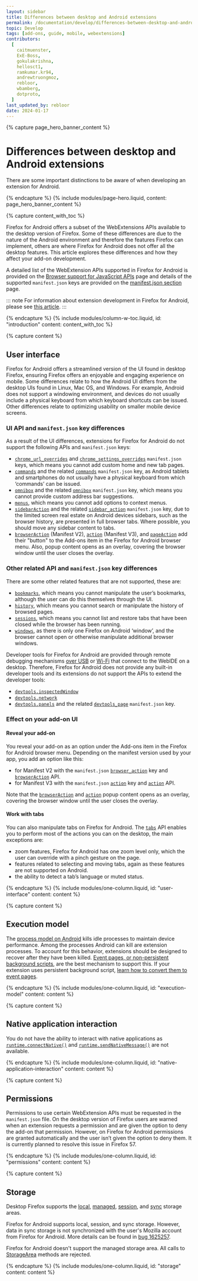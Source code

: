 ```yaml
---
layout: sidebar
title: Differences between desktop and Android extensions
permalink: /documentation/develop/differences-between-desktop-and-android-extensions/
topic: Develop
tags: [add-ons, guide, mobile, webextensions]
contributors:
  [
    caitmuenster,
    ExE-Boss,
    gokulakrishna,
    hellosct1,
    ramkumar.kr94,
    andrewtruongmoz,
    rebloor,
    wbamberg,
    dotproto,
  ]
last_updated_by: rebloor
date: 2024-01-17
---
```


<!-- Page Hero Banner -->

{% capture page_hero_banner_content %}

# Differences between desktop and Android extensions

There are some important distinctions to be aware of when developing an extension for Android.

{% endcapture %}
{% include modules/page-hero.liquid,
    content: page_hero_banner_content
%}

<!-- END: Page Hero Banner -->

<!-- Content with Table of Contents Module -->

{% capture content_with_toc %}

Firefox for Android offers a subset of the WebExtensions APIs available to the desktop version of Firefox. Some of these differences are due to the nature of the Android environment and therefore the features Firefox can implement, others are where Firefox for Android does not offer all the desktop features. This article explores these differences and how they affect your add-on development.

A detailed list of the WebExtension APIs supported in Firefox for Android is provided on the [Browser support for JavaScript APIs](https://developer.mozilla.org/docs/Mozilla/Add-ons/WebExtensions/Browser_support_for_JavaScript_APIs) page and details of the supported `manifest.json` keys are provided on the [manifest.json section](https://developer.mozilla.org/Add-ons/WebExtensions/manifest.json) page.

::: note
For information about extension development in Firefox for Android, please see [this article](/documentation/develop/developing-extensions-for-firefox-for-android/).
:::

{% endcapture %}
{% include modules/column-w-toc.liquid,
    id: "introduction"
    content: content_with_toc
%}

<!-- END: Content with Table of Contents -->

<!-- Single Column Body Module -->

{% capture content %}

## User interface

Firefox for Android offers a streamlined version of the UI found in desktop Firefox, ensuring Firefox offers an enjoyable and engaging experience on mobile. Some differences relate to how the Android UI differs from the desktop UIs found in Linux, Mac OS, and Windows. For example, Android does not support a windowing environment, and devices do not usually include a physical keyboard from which keyboard shortcuts can be issued. Other differences relate to optimizing usability on smaller mobile device screens.

### UI API and `manifest.json` key differences

As a result of the UI differences, extensions for Firefox for Android do not support the following APIs and `manifest.json` keys:

- [`chrome_url_overrides`](https://developer.mozilla.org/Add-ons/WebExtensions/manifest.json/chrome_url_overrides) and [`chrome_settings_overrides`](https://developer.mozilla.org/Add-ons/WebExtensions/manifest.json/chrome_settings_overrides) `manifest.json` keys, which means you cannot add custom home and new tab pages.
- [`commands`](https://developer.mozilla.org/docs/Mozilla/Add-ons/WebExtensions/API/commands) and the related [`commands`](https://developer.mozilla.org/Add-ons/WebExtensions/manifest.json/commands) `manifest.json` key, as Android tablets and smartphones do not usually have a physical keyboard from which ‘commands’ can be issued.
- [`omnibox`](https://developer.mozilla.org/docs/Mozilla/Add-ons/WebExtensions/API/omnibox) and the related [`omnibox`](https://developer.mozilla.org/Add-ons/WebExtensions/manifest.json/omnibox) `manifest.json` key, which means you cannot provide custom address bar suggestions.
- [`menus`](https://developer.mozilla.org/docs/Mozilla/Add-ons/WebExtensions/API/menus), which means you cannot add options to context menus.
- [`sidebarAction`](https://developer.mozilla.org/docs/Mozilla/Add-ons/WebExtensions/API/sidebarAction) and the related [`sidebar_action`](https://developer.mozilla.org/Add-ons/WebExtensions/manifest.json/sidebar_action) `manifest.json` key, due to the limited screen real estate on Android devices sidebars, such as the browser history, are presented in full browser tabs. Where possible, you should move any sidebar content to tabs.
- [`browserAction`](https://developer.mozilla.org//Add-ons/WebExtensions/API/browserAction) (Manifest V2), [`action`](https://developer.mozilla.org//Add-ons/WebExtensions/API/action) (Manifest V3), and [`pageAction`](https://developer.mozilla.org/docs/Mozilla/Add-ons/WebExtensions/API/pageAction) add their "button" to the Add-ons item in the Firefox for Android browser menu. Also, popup content opens as an overlay, covering the browser window until the user closes the overlay.

### Other related API and `manifest.json` key differences

There are some other related features that are not supported, these are:

- [`bookmarks`](https://developer.mozilla.org/docs/Mozilla/Add-ons/WebExtensions/API/bookmarks), which means you cannot manipulate the user’s bookmarks, although the user can do this themselves through the UI.
- [`history`](https://developer.mozilla.org/docs/Mozilla/Add-ons/WebExtensions/API/history), which means you cannot search or manipulate the history of browsed pages.
- [`sessions`](https://developer.mozilla.org/docs/Mozilla/Add-ons/WebExtensions/API/sessions), which means you cannot list and restore tabs that have been closed while the browser has been running.
- [`windows`](https://developer.mozilla.org/docs/Mozilla/Add-ons/WebExtensions/API/windows), as there is only one Firefox on Android ‘window’, and the browser cannot open or otherwise manipulate additional browser windows.

Developer tools for Firefox for Android are provided through remote debugging mechanisms [over USB](https://developer.android.com/studio/debug/dev-options) or [Wi-Fi](https://developer.mozilla.org/docs/Tools/Remote_Debugging/Debugging_Firefox_for_Android_over_Wifi) that connect to the WebIDE on a desktop. Therefore, Firefox for Android does not provide any built-in developer tools and its extensions do not support the APIs to extend the developer tools:

- [`devtools.inspectedWindow`](https://developer.mozilla.org/docs/Mozilla/Add-ons/WebExtensions/API/devtools.inspectedWindow)
- [`devtools.network`](https://developer.mozilla.org/docs/Mozilla/Add-ons/WebExtensions/API/devtools.network)
- [`devtools.panels`](https://developer.mozilla.org/docs/Mozilla/Add-ons/WebExtensions/API/devtools.panels) and the related [`devtools_page`](https://developer.mozilla.org/Add-ons/WebExtensions/manifest.json/devtools_page) `manifest.json` key.

### Effect on your add-on UI

#### Reveal your add-on

You reveal your add-on as an option under the Add-ons item in the Firefox for Android browser menu. Depending on the manifest version used by your app, you add an option like this:

- for Manifest V2 with the `manifest.json` [`browser_action`](https://developer.mozilla.org/docs/Mozilla/Add-ons/WebExtensions/manifest.json/browser_action) key and [`browserAction`](https://developer.mozilla.org//Add-ons/WebExtensions/API/browserAction) API.
- for Manifest V3 with the `manifest.json` [`action`](https://developer.mozilla.org/docs/Mozilla/Add-ons/WebExtensions/manifest.json/action) key and [`action`](https://developer.mozilla.org//Add-ons/WebExtensions/API/action) API.

Note that the [`browserAction`](https://developer.mozilla.org//Add-ons/WebExtensions/API/browserAction) and [`action`](https://developer.mozilla.org/docs/Mozilla/Add-ons/WebExtensions/API/action) popup content opens as an overlay, covering the browser window until the user closes the overlay.

#### Work with tabs

You can also manipulate tabs on Firefox for Android. The [`tabs`](https://developer.mozilla.org/docs/Mozilla/Add-ons/WebExtensions/API/tabs) API enables you to perform most of the actions you can on the desktop, the main exceptions are:

- zoom features, Firefox for Android has one zoom level only, which the user can override with a pinch gesture on the page.
- features related to selecting and moving tabs, again as these features are not supported on Android.
- the ability to detect a tab’s language or muted status.

{% endcapture %}
{% include modules/one-column.liquid,
    id: "user-interface"
    content: content
%}

<!-- END: Single Column Body Module -->

<!-- Single Column Body Module -->

{% capture content %}

## Execution model

The [process model on Android](https://developer.android.com/guide/components/activities/process-lifecycle) kills idle processes to maintain device performance. Among the processes Android can kill are extension processes. To account for this behavior, extensions should be designed to recover after they have been killed. [Event pages, or non-persistent background scripts](https://developer.mozilla.org/en-US/docs/Mozilla/Add-ons/WebExtensions/Background_scripts), are the best mechanism to support this. If your extension uses persistent background script, [learn how to convert them to event pages](https://developer.mozilla.org/en-US/docs/Mozilla/Add-ons/WebExtensions/Background_scripts#convert_to_non-persistent).

{% endcapture %}
{% include modules/one-column.liquid,
    id: "execution-model"
    content: content
%}

<!-- END: Single Column Body Module -->

<!-- Single Column Body Module -->

{% capture content %}

## Native application interaction

You do not have the ability to interact with native applications as [`runtime.connectNative()`](https://developer.mozilla.org/docs/Mozilla/Add-ons/WebExtensions/API/runtime/connectNative) and [`runtime.sendNativeMessage()`](https://developer.mozilla.org/docs/Mozilla/Add-ons/WebExtensions/API/runtime/sendNativeMessage) are not available.

{% endcapture %}
{% include modules/one-column.liquid,
    id: "native-application-interaction"
    content: content
%}

<!-- END: Single Column Body Module -->

<!-- Single Column Body Module -->

{% capture content %}

## Permissions

Permissions to use certain WebExtension APIs must be requested in the `manifest.json` file. On the desktop version of Firefox users are warned when an extension requests a permission and are given the option to deny the add-on that permission. However, on Firefox for Android permissions are granted automatically and the user isn’t given the option to deny them. It is currently planned to resolve this issue in Firefox 57.

{% endcapture %}
{% include modules/one-column.liquid,
    id: "permissions"
    content: content
%}

<!-- END: Single Column Body Module -->

<!-- Single Column Body Module -->

{% capture content %}

## Storage

Desktop Firefox supports the [local](https://developer.mozilla.org/docs/Mozilla/Add-ons/WebExtensions/API/storage/local), [managed](https://developer.mozilla.org/docs/Mozilla/Add-ons/WebExtensions/API/storage/managed), [session](https://developer.mozilla.org/docs/Mozilla/Add-ons/WebExtensions/API/storage/session), and [sync](https://developer.mozilla.org/docs/Mozilla/Add-ons/WebExtensions/API/storage/sync) storage areas.

Firefox for Android supports local, session, and sync storage. However, data in sync storage is not synchronized with the user's Mozilla account from Firefox for Android. More details can be found in [bug 1625257](https://bugzilla.mozilla.org/show_bug.cgi?id=1625257).

Firefox for Android doesn't support the managed storage area. All calls to [StorageArea](https://developer.mozilla.org/en-US/docs/Mozilla/Add-ons/WebExtensions/API/storage/StorageArea#methods) methods are rejected.

{% endcapture %}
{% include modules/one-column.liquid,
    id: "storage"
    content: content
%}

<!-- END: Single Column Body Module -->
